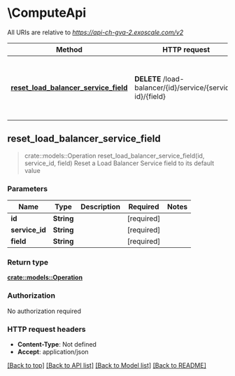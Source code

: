 # \ComputeApi

All URIs are relative to *https://api-ch-gva-2.exoscale.com/v2*

Method | HTTP request | Description
------------- | ------------- | -------------
[**reset_load_balancer_service_field**](ComputeApi.md#reset_load_balancer_service_field) | **DELETE** /load-balancer/{id}/service/{service-id}/{field} | Reset a Load Balancer Service field to its default value



## reset_load_balancer_service_field

> crate::models::Operation reset_load_balancer_service_field(id, service_id, field)
Reset a Load Balancer Service field to its default value



### Parameters


Name | Type | Description  | Required | Notes
------------- | ------------- | ------------- | ------------- | -------------
**id** | **String** |  | [required] |
**service_id** | **String** |  | [required] |
**field** | **String** |  | [required] |

### Return type

[**crate::models::Operation**](operation.md)

### Authorization

No authorization required

### HTTP request headers

- **Content-Type**: Not defined
- **Accept**: application/json

[[Back to top]](#) [[Back to API list]](../README.md#documentation-for-api-endpoints) [[Back to Model list]](../README.md#documentation-for-models) [[Back to README]](../README.md)

